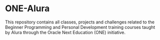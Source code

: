 # ONE-Alura
This repository contains all classes, projects and challenges related to the Beginner Programming and Personal Development training courses taught by Alura through the Oracle Next Education (ONE) initiative.
